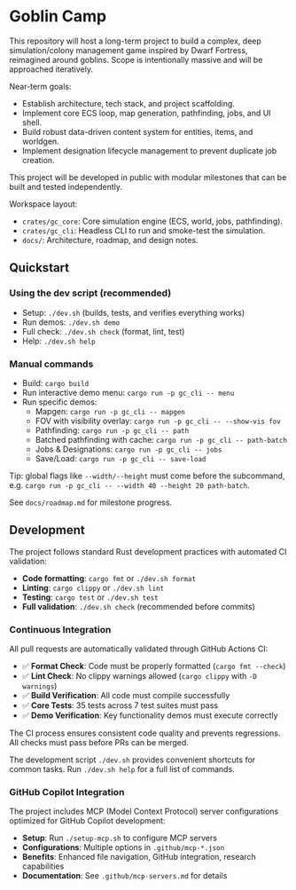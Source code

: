 # Goblin Camp

This repository will host a long-term project to build a complex, deep simulation/colony management game inspired by Dwarf Fortress, reimagined around goblins. Scope is intentionally massive and will be approached iteratively.

Near-term goals:

- Establish architecture, tech stack, and project scaffolding.
- Implement core ECS loop, map generation, pathfinding, jobs, and UI shell.
- Build robust data-driven content system for entities, items, and worldgen.
- Implement designation lifecycle management to prevent duplicate job creation.

This project will be developed in public with modular milestones that can be built and tested independently.

Workspace layout:

- `crates/gc_core`: Core simulation engine (ECS, world, jobs, pathfinding).
- `crates/gc_cli`: Headless CLI to run and smoke-test the simulation.
- `docs/`: Architecture, roadmap, and design notes.

## Quickstart

### Using the dev script (recommended)
- Setup: `./dev.sh` (builds, tests, and verifies everything works)
- Run demos: `./dev.sh demo`
- Full check: `./dev.sh check` (format, lint, test)
- Help: `./dev.sh help`

### Manual commands
- Build: `cargo build`
- Run interactive demo menu: `cargo run -p gc_cli -- menu`
- Run specific demos:
  - Mapgen: `cargo run -p gc_cli -- mapgen`
  - FOV with visibility overlay: `cargo run -p gc_cli -- --show-vis fov`
  - Pathfinding: `cargo run -p gc_cli -- path`
  - Batched pathfinding with cache: `cargo run -p gc_cli -- path-batch`
  - Jobs & Designations: `cargo run -p gc_cli -- jobs`
  - Save/Load: `cargo run -p gc_cli -- save-load`

Tip: global flags like `--width/--height` must come before the subcommand, e.g. `cargo run -p gc_cli -- --width 40 --height 20 path-batch`.

See `docs/roadmap.md` for milestone progress.

## Development

The project follows standard Rust development practices with automated CI validation:

- **Code formatting**: `cargo fmt` or `./dev.sh format`
- **Linting**: `cargo clippy` or `./dev.sh lint`
- **Testing**: `cargo test` or `./dev.sh test`
- **Full validation**: `./dev.sh check` (recommended before commits)

### Continuous Integration

All pull requests are automatically validated through GitHub Actions CI:

- ✅ **Format Check**: Code must be properly formatted (`cargo fmt --check`)
- ✅ **Lint Check**: No clippy warnings allowed (`cargo clippy` with `-D warnings`)
- ✅ **Build Verification**: All code must compile successfully
- ✅ **Core Tests**: 35 tests across 7 test suites must pass
- ✅ **Demo Verification**: Key functionality demos must execute correctly

The CI process ensures consistent code quality and prevents regressions. All checks must pass before PRs can be merged.

The development script `./dev.sh` provides convenient shortcuts for common tasks. Run `./dev.sh help` for a full list of commands.

### GitHub Copilot Integration

The project includes MCP (Model Context Protocol) server configurations optimized for GitHub Copilot development:

- **Setup**: Run `./setup-mcp.sh` to configure MCP servers
- **Configurations**: Multiple options in `.github/mcp-*.json`
- **Benefits**: Enhanced file navigation, GitHub integration, research capabilities
- **Documentation**: See `.github/mcp-servers.md` for details
